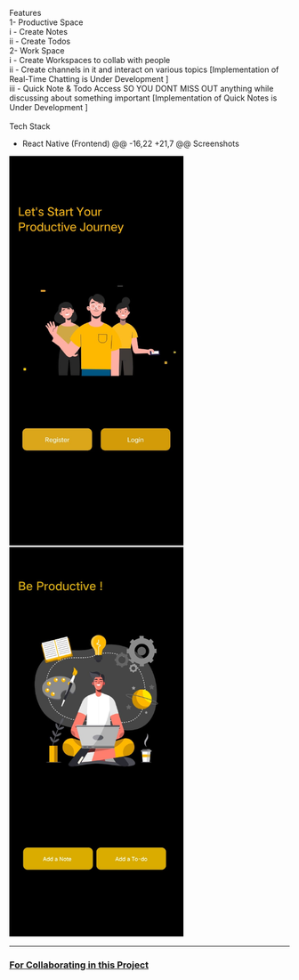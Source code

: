 Features <br>
1- Productive Space <br>
  i  - Create Notes <br>
  ii - Create Todos <br>
2- Work Space <br>
  i   - Create Workspaces to collab with people  <br> 
  ii  - Create channels in it and interact on various topics [Implementation of Real-Time Chatting is Under Development ]  <br>
  iii - Quick Note & Todo Access SO YOU DONT MISS OUT anything while discussing about something important [Implementation of Quick Notes is Under Development ] <br>
<br>
Tech Stack <br>
  - React Native (Frontend)
	@@ -16,22 +21,7 @@ Screenshots <br>
  <img src="./screenshots/OnBoard.jpg" height="700" />
  <img src="./screenshots/Home.jpg" height="700" />
</p>
<hr>
<h3><a href="">For Collaborating in this Project </a></h3>
